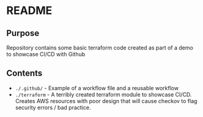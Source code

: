 # README

## Purpose
Repository contains some basic terraform code created as part of a demo to showcase CI/CD with Github

## Contents
* `./.github/` - Example of a workflow file and a reusable workflow
* `./terraform` - A terribly created terraform module to showcase CI/CD. Creates AWS resources with poor design that will cause checkov to flag security errors / bad practice.
